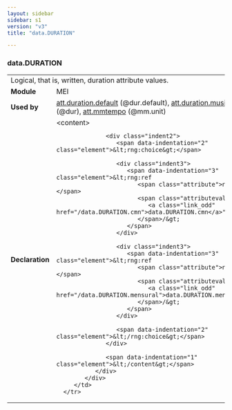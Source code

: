 ```yaml
---
layout: sidebar
sidebar: s1
version: "v3"
title: "data.DURATION"

---
```


<div class="macroSpec">
   <h3 id="data.DURATION">data.DURATION</h3>
   <table class="wovenodd">
      <tr>
         <td colspan="2" class="wovenodd-col2">Logical, that is, written, duration attribute values.</td>
      </tr>
      <tr>
         <td class="wovenodd-col1">
            <strong>Module</strong>
         </td>
         <td class="wovenodd-col2">MEI</td>
      </tr>
      <tr>
         <td class="wovenodd-col1">
            <strong>Used by</strong>
         </td>
         <td class="wovenodd-col2">
            <div class="parent">
               <a class="link_odd_classSpec" href="/{{ page.version }}/attribute-classes/att.duration.default.html">att.duration.default</a> (@dur.default), 
               <a class="link_odd_classSpec" href="/{{ page.version }}/attribute-classes/att.duration.musical.html">att.duration.musical</a> (@dur), 
               <a class="link_odd_classSpec" href="/{{ page.version }}/attribute-classes/att.mmtempo.html">att.mmtempo</a> (@mm.unit)
            </div>
         </td>
      </tr>
      <tr>
         <td class="wovenodd-col1">
            <strong>Declaration</strong>
         </td>
         <td class="wovenodd-col2">
            <div xml:space="preserve" class="pre">
               <div class="indent1">
                  <span data-indentation="1" class="element">&lt;content&gt;</span>
                  
                  <div class="indent2">
                     <span data-indentation="2" class="element">&lt;rng:choice&gt;</span>
                     
                     <div class="indent3">
                        <span data-indentation="3" class="element">&lt;rng:ref 
                           <span class="attribute">name=</span>
                           <span class="attributevalue">"
                              <a class="link_odd" href="/data.DURATION.cmn">data.DURATION.cmn</a>"
                           </span>/&gt;
                        </span>
                     </div>
                     
                     <div class="indent3">
                        <span data-indentation="3" class="element">&lt;rng:ref 
                           <span class="attribute">name=</span>
                           <span class="attributevalue">"
                              <a class="link_odd" href="/data.DURATION.mensural">data.DURATION.mensural</a>"
                           </span>/&gt;
                        </span>
                     </div>
                     
                     <span data-indentation="2" class="element">&lt;/rng:choice&gt;</span>
                  </div>
                  
                  <span data-indentation="1" class="element">&lt;/content&gt;</span>
               </div>
            </div>
         </td>
      </tr>
   </table>
</div>